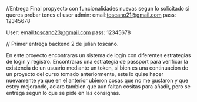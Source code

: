 //Entrega Final
propyecto con funcionalidades nuevas segun lo solicitado
si queres probar tenes el user admin:
email:toscano21@gmail.com
pass: 12345678

User:
email:toscano23@gmail.com
pass: 12345678


// Primer entrega backend 2 de julian toscano.

En este proyecto encontraras un sistema de login con diferentes estrategias de login y registro.
Encontraras una estrategia de passport para verificar la existencia de un usuario mediante un token, si bien es una continuacion de un proyecto del curso tomado anteriormente, este lo quise hacer nuevamente ya que en el anterior ubieron cosas que no me gustaron y que estoy mejorando, aclaro tambien que aun faltan cositas para añadir, pero se entrega segun lo que se pide en las consignas.



    
